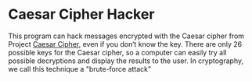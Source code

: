 # Caesar Cipher Hacker

This program can hack messages encrypted with the Caesar cipher from Project [Caesar Cipher](https://github.com/alaeguida/caesar_cipher), even if you don’t know the key. There are only 26 possible keys for the Caesar cipher, so a computer can easily try all possible decryptions and display the results to the user. In cryptography, we call this technique a "brute-force attack"
